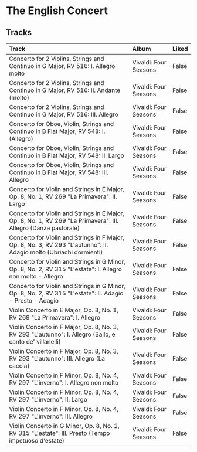 # The English Concert

## Tracks

| Track                                                                                                               | Album                 | Liked   |
|:--------------------------------------------------------------------------------------------------------------------|:----------------------|:--------|
| Concerto for 2 Violins, Strings and Continuo in G Major, RV 516: I. Allegro molto                                   | Vivaldi: Four Seasons | False   |
| Concerto for 2 Violins, Strings and Continuo in G Major, RV 516: II. Andante (molto)                                | Vivaldi: Four Seasons | False   |
| Concerto for 2 Violins, Strings and Continuo in G Major, RV 516: III. Allegro                                       | Vivaldi: Four Seasons | False   |
| Concerto for Oboe, Violin, Strings and Continuo in B Flat Major, RV 548: I. (Allegro)                               | Vivaldi: Four Seasons | False   |
| Concerto for Oboe, Violin, Strings and Continuo in B Flat Major, RV 548: II. Largo                                  | Vivaldi: Four Seasons | False   |
| Concerto for Oboe, Violin, Strings and Continuo in B Flat Major, RV 548: III. Allegro                               | Vivaldi: Four Seasons | False   |
| Concerto for Violin and Strings in E Major, Op. 8, No. 1, RV 269 "La Primavera": II. Largo                          | Vivaldi: Four Seasons | False   |
| Concerto for Violin and Strings in E Major, Op. 8, No. 1, RV 269 "La Primavera": III. Allegro (Danza pastorale)     | Vivaldi: Four Seasons | False   |
| Concerto for Violin and Strings in F Major, Op. 8, No. 3, RV 293 "L'autunno": II. Adagio molto (Ubriachi dormienti) | Vivaldi: Four Seasons | False   |
| Concerto for Violin and Strings in G Minor, Op. 8, No. 2, RV 315 "L'estate": I. Allegro non molto - Allegro         | Vivaldi: Four Seasons | False   |
| Concerto for Violin and Strings in G Minor, Op. 8, No. 2, RV 315 "L'estate": II. Adagio - Presto - Adagio           | Vivaldi: Four Seasons | False   |
| Violin Concerto in E Major, Op. 8, No. 1, RV 269 "La Primavera": I. Allegro                                         | Vivaldi: Four Seasons | False   |
| Violin Concerto in F Major, Op. 8, No. 3, RV 293 "L'autunno": I. Allegro (Ballo, e canto de' villanelli)            | Vivaldi: Four Seasons | False   |
| Violin Concerto in F Major, Op. 8, No. 3, RV 293 "L'autunno": III. Allegro (La caccia)                              | Vivaldi: Four Seasons | False   |
| Violin Concerto in F Minor, Op. 8, No. 4, RV 297 "L'inverno": I. Allegro non molto                                  | Vivaldi: Four Seasons | False   |
| Violin Concerto in F Minor, Op. 8, No. 4, RV 297 "L'inverno": II. Largo                                             | Vivaldi: Four Seasons | False   |
| Violin Concerto in F Minor, Op. 8, No. 4, RV 297 "L'inverno": III. Allegro                                          | Vivaldi: Four Seasons | False   |
| Violin Concerto in G Minor, Op. 8, No. 2, RV 315 "L'estate": III. Presto (Tempo impetuoso d'estate)                 | Vivaldi: Four Seasons | False   |